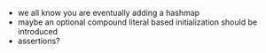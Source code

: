 * we all know you are eventually adding a hashmap
* maybe an optional compound literal based initialization should be introduced
* assertions?
